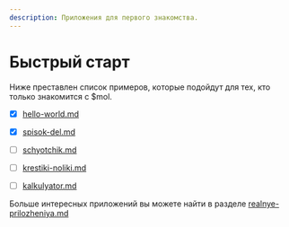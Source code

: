 ```yaml
---
description: Приложения для первого знакомства.
---
```


# Быстрый старт

Ниже преставлен список примеров, которые подойдут для тех, кто только знакомится с $mol.

* [x] [hello-world.md](hello-world.md "mention")
* [x] [spisok-del.md](spisok-del.md "mention")
* [ ] [schyotchik.md](schyotchik.md "mention")
* [ ] [krestiki-noliki.md](krestiki-noliki.md "mention")
* [ ] [kalkulyator.md](kalkulyator.md "mention")



Больше интересных приложений вы можете найти в разделе [realnye-prilozheniya.md](../realnye-prilozheniya.md "mention")

